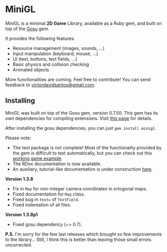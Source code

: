 # MiniGL

MiniGL is a minimal **2D Game** Library, available as a Ruby gem, and built on
top of the [Gosu](http://www.libgosu.org/) gem.

It provides the following features:

  * Resource management (images, sounds, ...)
  * Input manipulation (keyboard, mouse, ...)
  * UI (text, buttons, text fields, ...)
  * Basic physics and collision checking
  * Animated objects

More functionalities are coming. Feel free to contribute! You can send feedback
to victordavidsantos@gmail.com.

## Installing

MiniGL was built on top of the Gosu gem, version 0.7.50. This gem has its own
dependencies for compiling extensions. Visit
[this page](https://github.com/jlnr/gosu/wiki/Getting-Started-on-Linux) for
details.

After installing the gosu dependencies, you can just `gem install minigl`.

Please note:

  * The test package is not complete! Most of the functionality
provided by the gem is difficult to test automatically, but you can check out
this [working game example](https://github.com/victords/aventura-do-saber).
  * The RDoc documentation is now available.
  * An auxiliary, tutorial-like documentation is under construction
[here](https://github.com/victords/minigl/wiki).

**Version 1.3.8**

  * Fix in `Map` for non-integer camera coordinates in ortogonal maps.
  * Fixed documentation for `Map` class.
  * Fixed bug in `text=` of `TextField`.
  * Fixed indentation of all files.

**Version 1.3.8p1**

  * Fixed gosu dependency (~> 0.7).

**P.S.** I'm sorry for the few last releases which brought so few
improvements to the library... Still, I think this is better than leaving those
small errors uncorrected.
